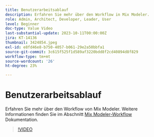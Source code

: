 ```yaml
---
title: Benutzerarbeitsablauf
description: Erfahren Sie mehr über den Workflow in Mix Modeler.
role: Admin, Architect, Developer, Leader, User
level: Beginner
doc-type: Value Video
last-substantial-update: 2023-10-11T00:00:00Z
jira: KT-14136
thumbnail: 3424854.jpeg
exl-id: e8fd46e8-b750-4057-b061-29e2a50bbfa1
source-git-commit: 3c615f525f1d589af3220bdd8f2cd40894d8f829
workflow-type: tm+mt
source-wordcount: '26'
ht-degree: 23%

---
```


# Benutzerarbeitsablauf

Erfahren Sie mehr über den Workflow von Mix Modeler. Weitere Informationen finden Sie im Abschnitt [Mix Modeler-Workflow](https://experienceleague.adobe.com/docs/mix-modeler/using/get-started/workflow.html) Dokumentation.

>[!VIDEO](https://video.tv.adobe.com/v/3424854?learn=on)
